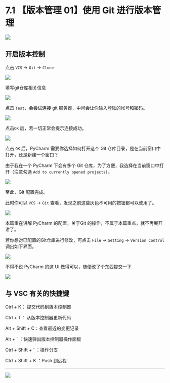 # 7.1 【版本管理 01】使用 Git 进行版本管理

![](http://image.iswbm.com/20200804124133.png)

## 开启版本控制

点击 `VCS` -> `Git` -> `Clone`

![](http://image.iswbm.com/20191211100048.png)

填写git仓库相关信息

![](http://image.iswbm.com/20191211100657.png)

点击 `Test`，会尝试连接 git 服务器，中间会让你输入登陆的帐号和密码。

![](http://image.iswbm.com/20191211101706.png)

点击`OK` 后，若一切正常会提示连接成功。

![](http://image.iswbm.com/20191211101845.png)

点击 `OK` 后，PyCharm 需要你选择如何打开这个 Git 仓库目录，是在当前窗口中打开，还是新建一个窗口？

由于我在一个 PyCharm 下会有多个 Git 仓库，为了方便，我选择在当前窗口中打开（注意勾选 `Add to currently opened projects`）。

![](http://image.iswbm.com/20191211102501.png)

至此，Git 配置完成。

此时你可以 `VCS` -> `Git` 查看，发现之前这些灰色不可用的按钮都可以使用了。

![](http://image.iswbm.com/20191211102826.png)

本篇重在讲解 PyCharm 的配置，关于Git 的操作，不属于本篇重点，就不再展开讲了。

若你想对已配置的Git仓库进行修改，可点击 `File` -> `Setting` -> `Version Control` 调出如下界面。

![](http://image.iswbm.com/20191211133836.png)

不得不说 PyCharm 的这 UI 做得可以，随便改了个东西提交一下

![](http://image.iswbm.com/20191211143510.png)



## 与 VSC 有关的快捷键

Ctrl + K： 提交代码到版本控制器

Ctrl + T： 从版本控制器更新代码

Alt + Shift + C：查看最近的变更记录

Alt + ` ：快速弹出版本控制器操作面板

Ctrl + Shift + ` ：操作分支

Ctrl + Shift + K ：Push 到远程



---

![](http://image.iswbm.com/20200607174235.png)